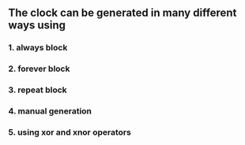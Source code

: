 
## The clock can be generated in many different ways using
### 1. always block
### 2. forever block
### 3. repeat block
### 4. manual generation
### 5. using xor and xnor operators
